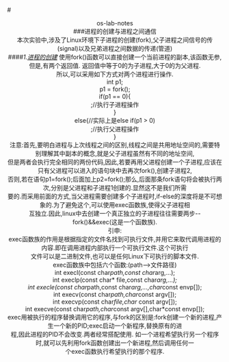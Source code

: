 #<center>os-lab-notes  
###进程的创建与进程之间通信  
    本次实验中,涉及了Linux环境下子进程的创建(fork),父子进程之间信号的传(signal)以及兄弟进程之间数据的传递(管道)  
####*1.[进程的创建](#readme)* 
    使用fork()函数可以直接创建一个当前进程的副本,该函数无参,但是,有两个返回值. 返回值中等于0的为子进程,大于0的为父进程.  
    所以,可以采用如下方式对两个进程进行操作.  
    int p1;  
    p1 = fork();  
    if(p1 == 0){  
        ;//执行子进程操作  
    }  
    else{//实际上是else if(p1 > 0)  
        ;//执行父进程操作  
    }  
注意:首先,要明白进程与上次线程之间的区别,线程之间是共用地址空间的,需要特别理解其中副本的概念,就是父子进程虽然有不同的地址空间,  
但是两者会执行完全相同的两份代码,因此,若要再用父进程创建一个子进程,应该在只有父进程可以进入的语句块中去再次fork(),创建子进程2,  
否则,若在语句p1=fork();后面加上p2=fork();那么,后面那条fork语句将会被执行两次,分别是父进程和子进程1创建的.显然这不是我们所需  
要的.而采用前面的方式,当父进程需要创建多个子进程时,if-else的深度将是不可想象的.为了避免这个,可以使用exec函数族,使得父子进程相  
互独立.因此,linux中去创建一个真正独立的子进程往往需要两步--fork()&&exec(这是一个函数族).  
引申:  
    exec函数族的作用是根据指定的文件名找到可执行文件,并用它来取代调用进程的内容.即在调用进程内部执行一个可执行文件.这个可执行  
文件可以是二进制文件,也可以是任何Linux下可执行的脚本文件.  
    exec函数族中包括六个函数:(path-->文件路径)  
        int execl(const char*path,const char*arg,...);  
        int execlp(const char* file,const char*arg,...);  
        int execle(const char*path,const char*arg,...,char*const envp[]);  
        int execv(const char*path,char*const argv[]);  
        int execvp(const char*file,char* const argv[]);  
        int execve(const char*path,char*const argv[],char*const envp[]);  
    exec用被执行的程序替换调用它的程序,与fork的区别是:fork创建一个新的进程,产生一个新的PID;exec启动一个新程序,替换原有的进  
程,因此进程的PID不会改变.两者经常搭配使用. 如一个进程希望执行另一个程序时,就可以先利用fork函数创建出一个新进程,然后调用任何一  
个exec函数执行希望执行的那个程序.
    
    

